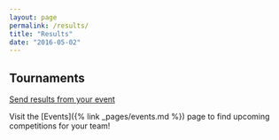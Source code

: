```yaml
---
layout: page
permalink: /results/
title: "Results"
date: "2016-05-02"
---
```


## Tournaments

[Send results from your event](mailto:hello@biblequiz.com)

Visit the [Events]({% link _pages/events.md %}) page to find upcoming competitions for your team!
